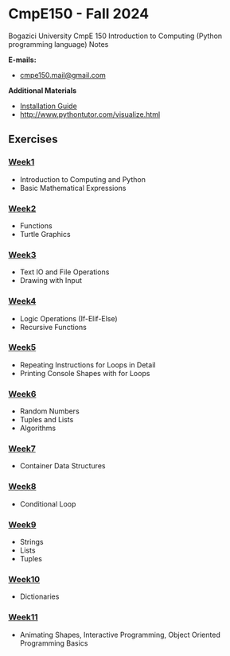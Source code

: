 # CmpE150 - Fall 2024

Bogazici University CmpE 150 Introduction to Computing (Python programming language) Notes

**E-mails:**

* [cmpe150.mail@gmail.com](mailto:cmpe150.mail@gmail.com)

**Additional Materials**

* [Installation Guide](PyCharm%20Installation%20Guide.pdf)
* http://www.pythontutor.com/visualize.html



## Exercises

### [Week1](Fall24/week01)

* Introduction to Computing and Python
* Basic Mathematical Expressions 


### [Week2](Fall24/week02)

* Functions
* Turtle Graphics
  

### [Week3](Fall24/week03)

* Text IO and File Operations
* Drawing with Input
  

### [Week4](Fall24/week04)

* Logic Operations (If-Elif-Else)
* Recursive Functions 
  

### [Week5](Fall24/week05)

* Repeating Instructions for Loops in Detail
* Printing Console Shapes with for Loops


### [Week6](Fall24/week06)

* Random Numbers
* Tuples and Lists
* Algorithms


### [Week7](Fall24/week07)

* Container Data Structures
  

### [Week8](Fall24/week08)

* Conditional Loop
  

### [Week9](Fall24/week09)

* Strings
* Lists
* Tuples
  

### [Week10](Fall24/week10)

* Dictionaries
  

### [Week11](Fall24/week11)

* Animating Shapes, Interactive Programming, Object Oriented Programming Basics

